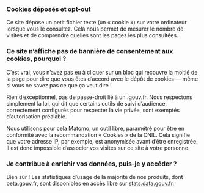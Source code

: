 ### Cookies déposés et opt-out

Ce site dépose un petit fichier texte (un « cookie ») sur votre ordinateur lorsque vous le consultez. Cela nous permet de mesurer le nombre de visites et de comprendre quelles sont les pages les plus consultées.

### Ce site n’affiche pas de bannière de consentement aux cookies, pourquoi ?

C’est vrai, vous n’avez pas eu à cliquer sur un bloc qui recouvre la moitié de la page pour dire que vous êtes d’accord avec le dépôt de cookies — même si vous ne savez pas ce que ça veut dire !

Rien d’exceptionnel, pas de passe-droit lié à un .gouv.fr. Nous respectons simplement la loi, qui dit que certains outils de suivi d’audience, correctement configurés pour respecter la vie privée, sont exemptés d’autorisation préalable.

Nous utilisons pour cela Matomo, un outil libre, paramétré pour être en conformité avec la recommandation « Cookies » de la CNIL. Cela signifie que votre adresse IP, par exemple, est anonymisée avant d’être enregistrée. Il est donc impossible d’associer vos visites sur ce site à votre personne.

### Je contribue à enrichir vos données, puis-je y accéder ?

Bien sûr ! Les statistiques d’usage de la majorité de nos produits, dont beta.gouv.fr, sont disponibles en accès libre sur [stats.data.gouv.fr](https://stats.data.gouv.fr).
